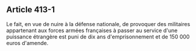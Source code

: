Article 413-1
----
Le fait, en vue de nuire à la défense nationale, de provoquer des militaires
appartenant aux forces armées françaises à passer au service d'une puissance
étrangère est puni de dix ans d'emprisonnement et de 150 000 euros d'amende.
